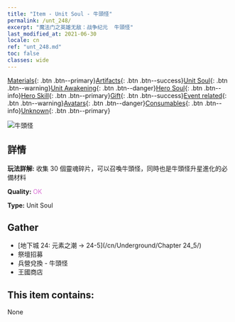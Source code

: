 ```yaml
---
title: "Item - Unit Soul - 牛頭怪"
permalink: /unt_248/
excerpt: "魔法门之英雄无敌：战争纪元  牛頭怪"
last_modified_at: 2021-06-30
locale: cn
ref: "unt_248.md"
toc: false
classes: wide
---
```

 [Materials](/ItemsCN/){: .btn .btn--primary}[Artifacts](/ItemsCN/Artifacts/){: .btn .btn--success}[Unit Soul](/ItemsCN/UnitSoul/){: .btn .btn--warning}[Unit Awakening](/ItemsCN/UnitAwakening/){: .btn .btn--danger}[Hero Soul](/ItemsCN/HeroSoul/){: .btn .btn--info}[Hero Skill](/ItemsCN/HeroSkill/){: .btn .btn--primary}[Gift](/ItemsCN/Gift/){: .btn .btn--success}[Event related](/ItemsCN/Events/){: .btn .btn--warning}[Avatars](/ItemsCN/Avatars/){: .btn .btn--danger}[Consumables](/ItemsCN/Consumables/){: .btn .btn--info}[Unknown](/ItemsCN/Unknown/){: .btn .btn--primary}

 ![牛頭怪](/images/u/ti_niutouguai.jpg)

## 詳情
 **玩法詳解:** 收集 30 個靈魂碎片，可以召喚牛頭怪，同時也是牛頭怪升星進化的必備材料

 **Quality:** <span style="color: #DA70D6">OK</span>

 **Type:** Unit Soul

## Gather

*    [地下城 24: 元素之潮 -> 24-5](/cn/Underground/Chapter 24_5/) 
*    祭壇招募 
*    兵營兌換 - 牛頭怪 
*    王國商店 

## This item contains:

  None

